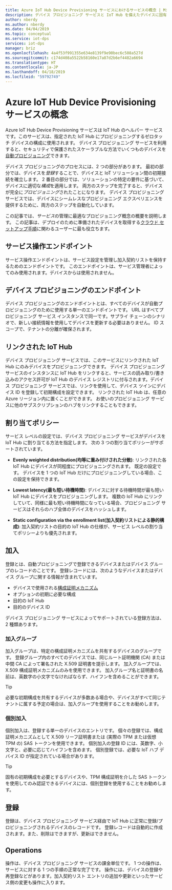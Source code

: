 ```yaml
---
title: Azure IoT Hub Device Provisioning サービスにおけるサービスの概念 | Microsoft Docs
description: デバイス プロビジョニング サービスと IoT Hub を備えたデバイスに固有のサービス プロビジョニングの概念を説明します。
author: nberdy
ms.author: nberdy
ms.date: 04/04/2019
ms.topic: conceptual
ms.service: iot-dps
services: iot-dps
manager: briz
ms.openlocfilehash: 4a4f53f991355e634e8139f9e90bec6c508a527d
ms.sourcegitcommit: c174d408a5522b58160e17a87d2b6ef4482a6694
ms.translationtype: HT
ms.contentlocale: ja-JP
ms.lasthandoff: 04/18/2019
ms.locfileid: "59792749"
---
```

# <a name="iot-hub-device-provisioning-service-concepts"></a>Azure IoT Hub Device Provisioning サービスの概念

Azure IoT Hub Device Provisioning サービスは IoT Hub のヘルパー サービスです。このサービスは、指定された IoT Hub にプロビジョニングするゼロタッチ デバイスの構成に使用されます。 デバイス プロビジョニング サービスを利用すると、セキュリティで保護されたスケーラブルな方法でいくつものデバイスを[自動プロビジョニング](concepts-auto-provisioning.md)できます。

デバイス プロビジョニングのプロセスには、2 つの部分があります。 最初の部分では、デバイスを*登録*することで、デバイスと IoT ソリューション間の初期接続を確立します。 2 番目の部分では、ソリューションの特定の要件に基づいて、デバイスに適切な*構成*を適用します。 両方のステップを完了すると、デバイスが完全に*プロビジョニング*されたことになります。 デバイス プロビジョニング サービスでは、デバイスにシームレスなプロビジョニング エクスペリエンスを提供するために、両方のステップを自動化しています。

この記事では、*サービス*の管理に最適なプロビジョニング概念の概要を説明します。 この記事は、デプロイのために準備されたデバイスを取得する[クラウド セットアップ手順](about-iot-dps.md#cloud-setup-step)に関わるユーザーに最も役立ちます。

## <a name="service-operations-endpoint"></a>サービス操作エンドポイント

サービス操作エンドポイントは、サービス設定を管理し加入契約リストを保持するためのエンドポイントです。 このエンドポイントは、サービス管理者によってのみ使用されます。デバイスからは使用されません。

## <a name="device-provisioning-endpoint"></a>デバイス プロビジョニングのエンドポイント

デバイス プロビジョニングのエンドポイントとは、すべてのデバイスが自動プロビジョニングのために使用する単一のエンドポイントです。 URL はすべてプロビジョニング サービス インスタンスで同一です。サプライ チェーンのシナリオで、新しい接続情報を使用してデバイスを更新する必要はありません。 ID スコープで、テナントの分離が確保されます。

## <a name="linked-iot-hubs"></a>リンクされた IoT Hub

デバイス プロビジョニング サービスでは、このサービスにリンクされた IoT Hub にのみデバイスをプロビジョニングできます。 デバイス プロビジョニング サービスのインスタンスに IoT Hub をリンクすると、サービスの読み取り/書き込みのアクセス許可が IoT Hub のデバイス レジストリに付与されます。デバイス プロビジョニング サービスでは、リンクを使用して、デバイス ツインにデバイス ID を登録して初期構成を設定できます。 リンクされた IoT Hub は、任意の Azure リージョン内に置くことができます。 お使いのプロビジョニング サービスに他のサブスクリプションのハブをリンクすることもできます。

## <a name="allocation-policy"></a>割り当てポリシー

サービス レベルの設定では、デバイス プロビジョニング サービスがデバイスを IoT Hub に割り当てる方法を指定します。 次の 3 つの割り当てポリシーがサポートされています。

* **Evenly weighted distribution\(均等に重み付けされた分散\)**: リンクされた各 IoT Hub にデバイスが同程度にプロビジョニングされます。 既定の設定です。 デバイスを 1 つの IoT Hub だけにプロビジョニングしている場合、この設定を保持できます。

* **Lowest latency\(最も短い待機時間\)**: デバイスに対する待機時間が最も短い IoT Hub にデバイスをプロビジョニングします。 複数の IoT Hub にリンクしていて、同様に最も短い待機時間になっている場合、プロビジョニング サービスはそれらのハブ全体のデバイスをハッシュします。

* **Static configuration via the enrollment list\(加入契約リストによる静的構成\)**: 加入契約リストの目的の IoT Hub の仕様が、サービス レベルの割り当てポリシーよりも優先されます。

## <a name="enrollment"></a>加入

登録とは、自動プロビジョニングで登録できるデバイスまたはデバイス グループのレコードのことです。 登録レコードには、次のようなデバイスまたはデバイス グループに関する情報が含まれています。
- デバイスで使用される[構成証明メカニズム](concepts-security.md#attestation-mechanism)
- オプションの初期に必要な構成
- 目的の IoT Hub
- 目的のデバイス ID

デバイス プロビジョニング サービスによってサポートされている登録方法は、2 種類あります。

### <a name="enrollment-group"></a>加入グループ

加入グループは、特定の構成証明メカニズムを共有するデバイスのグループです。 登録グループ内のすべてのデバイスでは、同じルート証明機関 (CA) または中間 CA によって署名された X.509 証明書を提示します。 加入グループでは、X.509 構成証明メカニズムのみを使用できます。 加入グループ名と証明書の名前は、英数字の小文字でなければならず、ハイフンを含めることができます。

> [!TIP]
> 必要な初期構成を共有するデバイスが多数ある場合や、デバイスがすべて同じテナントに属する予定の場合は、加入グループを使用することをお勧めします。

### <a name="individual-enrollment"></a>個別加入

個別加入は、登録する単一のデバイスのエントリです。 個々の登録では、構成証明メカニズムとして X.509 リーフ証明書または (実際の TPM または仮想 TPM の) SAS トークンを使用できます。 個別加入の登録 ID には、英数字、小文字と、必要に応じてハイフンを含めます。 個別登録では、必要な IoT ハブ デバイス ID が指定されている場合があります。

> [!TIP]
> 固有の初期構成を必要とするデバイスや、TPM 構成証明を介した SAS トークンを使用してのみ認証できるデバイスには、個別登録を使用することをお勧めします。

## <a name="registration"></a>登録

登録は、デバイス プロビジョニング サービス経由で IoT Hub に正常に登録/プロビジョニングされるデバイスのレコードです。 登録レコードは自動的に作成されます。また、削除はできますが、更新はできません。

## <a name="operations"></a>Operations

操作は、デバイス プロビジョニング サービスの課金単位です。 1 つの操作は、サービスに対する 1 つの手順の正常な完了です。 操作には、デバイスの登録や再登録などがあります。加入契約リスト エントリの追加や更新といったサービス側の変更も操作に入ります。
